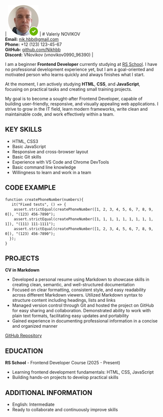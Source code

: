 | ![alt text](image.png) | # Valeriy NOVIKOV  
                         **Email:** [nik.hbb@gmail.com](mailto:nik.hbb@gmail.com)  
                         **Phone:** +12 (123) 123-45-67  
                         **GitHub:** [github.com/Nikhbb](https://github.com/Nikhbb)  
                         **Discord:** VNovikov (vnovikov0990_96390)  |


I am a beginner **Frontend Developer** currently studying at [RS School](https://rs.school/courses). I have no professional development experience yet, but I am a goal-oriented and motivated person who learns quickly and always finishes what I start. 

At the moment, I am actively studying **HTML**, **CSS**, and **JavaScript**, focusing on practical tasks and creating small training projects.

My goal is to become a sought-after Frontend Developer, capable of building user-friendly, responsive, and visually appealing web applications. I strive to grow in the IT field, learn modern frameworks, write clean and maintainable code, and work effectively within a team.


## KEY SKILLS
* HTML, CSS3
* Basic JavaScript
* Responsive and cross-browser layout
* Basic Git skills
* Experience with VS Code and Chrome DevTools
* Basic command line knowledge
* Willingness to learn and work in a team


## CODE EXAMPLE
```
function createPhoneNumber(numbers){
   it("Fixed tests", () => {
    assert.strictEqual(createPhoneNumber([1, 2, 3, 4, 5, 6, 7, 8, 9, 0]), "(123) 456-7890");
    assert.strictEqual(createPhoneNumber([1, 1, 1, 1, 1, 1, 1, 1, 1, 1]), "(111) 111-1111");
    assert.strictEqual(createPhoneNumber([1, 2, 3, 4, 5, 6, 7, 8, 9, 0]), "(123) 456-7890");
  });
}
```


## PROJECTS
**CV in Markdown**

* Developed a personal resume using Markdown to showcase skills in creating clean, semantic, and well-structured documentation
* Focused on clear formatting, consistent style, and easy readability across different Markdown viewers. Utilized Markdown syntax to structure content including headings, lists and links
* Managed version control through Git and hosted the project on GitHub for easy sharing and collaboration. Demonstrated ability to work with plain text formats, facilitating easy updates and portability
* Gained experience in documenting professional information in a concise and organized manner

[GitHub Repository](https://github.com/Nikhbb/rsschool-cv)


## EDUCATION
**RS School** - Frontend Developer Course (2025 - Present)
* Learning frontend development fundamentals: HTML, CSS, JavaScript
* Building hands-on projects to develop practical skills


## ADDITIONAL INFORMATION
* English: Intermediate
* Ready to collaborate and continuously improve skills